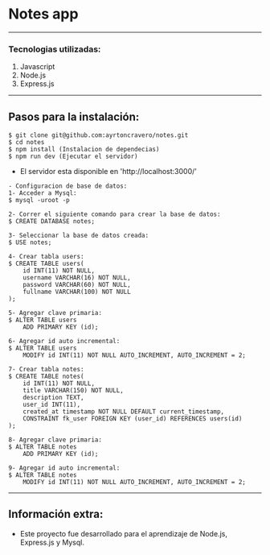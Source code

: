 # Notes app
***
### Tecnologias utilizadas:
1. Javascript
2. Node.js
3. Express.js
***
## Pasos para la instalación:
```
$ git clone git@github.com:ayrtoncravero/notes.git
$ cd notes
$ npm install (Instalacion de dependecias)
$ npm run dev (Ejecutar el servidor)
```
- El servidor esta disponible en 'http://localhost:3000/'
```
- Configuracion de base de datos:
1- Acceder a Mysql: 
$ mysql -uroot -p

2- Correr el siguiente comando para crear la base de datos:
$ CREATE DATABASE notes;

3- Seleccionar la base de datos creada:
$ USE notes;

4- Crear tabla users:
$ CREATE TABLE users(
    id INT(11) NOT NULL,
    username VARCHAR(16) NOT NULL,
    password VARCHAR(60) NOT NULL,
    fullname VARCHAR(100) NOT NULL
);

5- Agregar clave primaria:
$ ALTER TABLE users
    ADD PRIMARY KEY (id);
    
6- Agregar id auto incremental:
$ ALTER TABLE users
    MODIFY id INT(11) NOT NULL AUTO_INCREMENT, AUTO_INCREMENT = 2;
    
7- Crear tabla notes:
$ CREATE TABLE notes(
    id INT(11) NOT NULL,
    title VARCHAR(150) NOT NULL,
    description TEXT,
    user_id INT(11),
    created_at timestamp NOT NULL DEFAULT current_timestamp,
    CONSTRAINT fk_user FOREIGN KEY (user_id) REFERENCES users(id)
);

8- Agregar clave primaria:
$ ALTER TABLE notes
    ADD PRIMARY KEY (id);
    
9- Agregar id auto incremental:
$ ALTER TABLE notes
    MODIFY id INT(11) NOT NULL AUTO_INCREMENT, AUTO_INCREMENT = 2;
```
***
## Información extra:
- Este proyecto fue desarrollado para el aprendizaje de Node.js, Express.js y Mysql.

